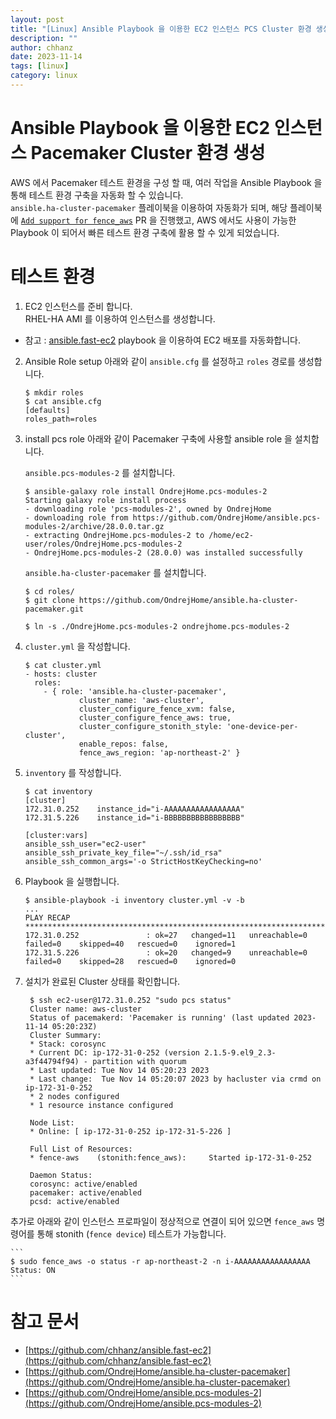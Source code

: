 ```yaml
---
layout: post
title: "[Linux] Ansible Playbook 을 이용한 EC2 인스턴스 PCS Cluster 환경 생성" 
description: ""
author: chhanz
date: 2023-11-14
tags: [linux]
category: linux
---
```


# Ansible Playbook 을 이용한 EC2 인스턴스 Pacemaker Cluster 환경 생성
AWS 에서 Pacemaker 테스트 환경을 구성 할 때, 여러 작업을 Ansible Playbook 을 통해 테스트 환경 구축을 자동화 할 수 있습니다.   
`ansible.ha-cluster-pacemaker` 플레이북을 이용하여 자동화가 되며, 해당 플레이북에 [`Add support for fence_aws`](https://github.com/OndrejHome/ansible.ha-cluster-pacemaker/pull/32) PR 을 진행했고, AWS 에서도 사용이 가능한 Playbook 이 되어서 빠른 테스트 환경 구축에 활용 할 수 있게 되었습니다.    
   
# 테스트 환경
1. EC2 인스턴스를 준비 합니다.   
RHEL-HA AMI 를 이용하여 인스턴스를 생성합니다.   
   
* 참고 : [ansible.fast-ec2](https://github.com/chhanz/ansible.fast-ec2) playbook 을 이용하여 EC2 배포를 자동화합니다.   
   
2. Ansible Role setup
아래와 같이 `ansible.cfg` 를 설정하고 `roles` 경로를 생성합니다.    
    ```
    $ mkdir roles
    $ cat ansible.cfg
    [defaults]
    roles_path=roles
    ```
   
3. install pcs role
아래와 같이 Pacemaker 구축에 사용할 ansible role 을 설치합니다.   
   
    `ansible.pcs-modules-2` 를 설치합니다.   
    ```
    $ ansible-galaxy role install OndrejHome.pcs-modules-2
    Starting galaxy role install process
    - downloading role 'pcs-modules-2', owned by OndrejHome
    - downloading role from https://github.com/OndrejHome/ansible.pcs-modules-2/archive/28.0.0.tar.gz
    - extracting OndrejHome.pcs-modules-2 to /home/ec2-user/roles/OndrejHome.pcs-modules-2
    - OndrejHome.pcs-modules-2 (28.0.0) was installed successfully
    ```
   
    `ansible.ha-cluster-pacemaker` 를 설치합니다.   
    ```
    $ cd roles/
    $ git clone https://github.com/OndrejHome/ansible.ha-cluster-pacemaker.git

    $ ln -s ./OndrejHome.pcs-modules-2 ondrejhome.pcs-modules-2
    ```
   
4. `cluster.yml` 을 작성합니다.   
   
    ```
    $ cat cluster.yml
    - hosts: cluster
      roles:
        - { role: 'ansible.ha-cluster-pacemaker',
                cluster_name: 'aws-cluster',
                cluster_configure_fence_xvm: false,
                cluster_configure_fence_aws: true,
                cluster_configure_stonith_style: 'one-device-per-cluster',
                enable_repos: false,
                fence_aws_region: 'ap-northeast-2' }
    ```
   
      
5. `inventory` 를 작성합니다.   
    ```
    $ cat inventory
    [cluster]
    172.31.0.252    instance_id="i-AAAAAAAAAAAAAAAAA"
    172.31.5.226    instance_id="i-BBBBBBBBBBBBBBBBB"

    [cluster:vars]
    ansible_ssh_user="ec2-user"
    ansible_ssh_private_key_file="~/.ssh/id_rsa"
    ansible_ssh_common_args='-o StrictHostKeyChecking=no'
    ```
    
6. Playbook 을 실행합니다.    
    ```
    $ ansible-playbook -i inventory cluster.yml -v -b
    ...
    PLAY RECAP ********************************************************************************************************************
    172.31.0.252               : ok=27   changed=11   unreachable=0    failed=0    skipped=40   rescued=0    ignored=1
    172.31.5.226               : ok=20   changed=9    unreachable=0    failed=0    skipped=28   rescued=0    ignored=0
    ```
   
7. 설치가 완료된 Cluster 상태를 확인합니다.   
   
   ```
    $ ssh ec2-user@172.31.0.252 "sudo pcs status"
    Cluster name: aws-cluster
    Status of pacemakerd: 'Pacemaker is running' (last updated 2023-11-14 05:20:23Z)
    Cluster Summary:
    * Stack: corosync
    * Current DC: ip-172-31-0-252 (version 2.1.5-9.el9_2.3-a3f44794f94) - partition with quorum
    * Last updated: Tue Nov 14 05:20:23 2023
    * Last change:  Tue Nov 14 05:20:07 2023 by hacluster via crmd on ip-172-31-0-252
    * 2 nodes configured
    * 1 resource instance configured

    Node List:
    * Online: [ ip-172-31-0-252 ip-172-31-5-226 ]

    Full List of Resources:
    * fence-aws    (stonith:fence_aws):     Started ip-172-31-0-252

    Daemon Status:
    corosync: active/enabled
    pacemaker: active/enabled
    pcsd: active/enabled
    ```
     
추가로 아래와 같이 인스턴스 프로파일이 정상적으로 연결이 되어 있으면 `fence_aws` 명령어를 통해 stonith (`fence device`) 테스트가 가능합니다.   
   
    ```
    $ sudo fence_aws -o status -r ap-northeast-2 -n i-AAAAAAAAAAAAAAAAA
    Status: ON
    ```
    
# 참고 문서
* [https://github.com/chhanz/ansible.fast-ec2](https://github.com/chhanz/ansible.fast-ec2)    
* [https://github.com/OndrejHome/ansible.ha-cluster-pacemaker](https://github.com/OndrejHome/ansible.ha-cluster-pacemaker)   
* [https://github.com/OndrejHome/ansible.pcs-modules-2](https://github.com/OndrejHome/ansible.pcs-modules-2)   